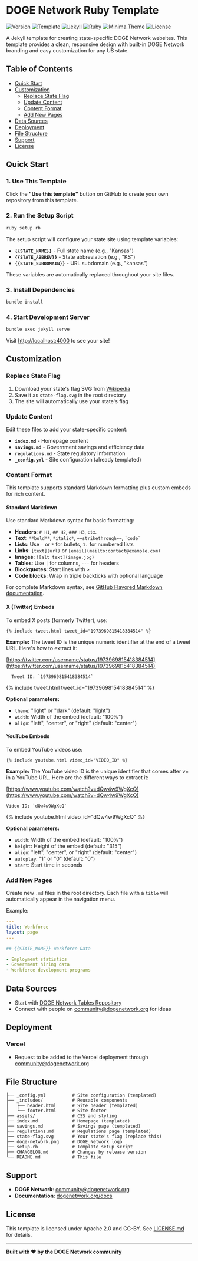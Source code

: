 # DOGE Network Ruby Template

[![Version](https://img.shields.io/badge/Version-0.3.0-orange.svg)](https://github.com/DOGE-network/DOGE_Network_Ruby_Template)
[![Template](https://img.shields.io/badge/Template-DOGE%20Network%20Ruby-brightgreen.svg)](https://dogenetwork.org/)
[![Jekyll](https://img.shields.io/badge/Jekyll-4.3.4-blue.svg)](https://jekyllrb.com/)
[![Ruby](https://img.shields.io/badge/Ruby-3.3.0-red.svg)](https://www.ruby-lang.org/)
[![Minima Theme](https://img.shields.io/badge/Theme-Minima-green.svg)](https://github.com/jekyll/minima)
[![License](https://img.shields.io/badge/License-Apache%202.0-blue.svg)](LICENSE.md)

A Jekyll template for creating state-specific DOGE Network websites. This template provides a clean, responsive design with built-in DOGE Network branding and easy customization for any US state.

## Table of Contents

- [Quick Start](#quick-start)
- [Customization](#customization)
  - [Replace State Flag](#replace-state-flag)
  - [Update Content](#update-content)
  - [Content Format](#content-format)
  - [Add New Pages](#add-new-pages)
- [Data Sources](#data-sources)
- [Deployment](#deployment)
- [File Structure](#file-structure)
- [Support](#support)
- [License](#license)

## Quick Start

### 1. Use This Template

Click the **"Use this template"** button on GitHub to create your own repository from this template.

### 2. Run the Setup Script

```bash
ruby setup.rb
```

The setup script will configure your state site using template variables:
- **`{{STATE_NAME}}`** - Full state name (e.g., "Kansas")
- **`{{STATE_ABBREV}}`** - State abbreviation (e.g., "KS")
- **`{{STATE_SUBDOMAIN}}`** - URL subdomain (e.g., "kansas")

These variables are automatically replaced throughout your site files.

### 3. Install Dependencies

```bash
bundle install
```

### 4. Start Development Server

```bash
bundle exec jekyll serve
```

Visit [http://localhost:4000](http://localhost:4000) to see your site!

## Customization

### Replace State Flag

1. Download your state's flag SVG from [Wikipedia](https://en.wikipedia.org/wiki/List_of_U.S._state_flags)
2. Save it as `state-flag.svg` in the root directory
3. The site will automatically use your state's flag

### Update Content

Edit these files to add your state-specific content:

- **`index.md`** - Homepage content
- **`savings.md`** - Government savings and efficiency data
- **`regulations.md`** - State regulatory information
- **`_config.yml`** - Site configuration (already templated)

### Content Format

This template supports standard Markdown formatting plus custom embeds for rich content.

#### Standard Markdown

Use standard Markdown syntax for basic formatting:
- **Headers**: `# H1`, `## H2`, `### H3`, etc.
- **Text**: `**bold**`, `*italic*`, `~~strikethrough~~`, `` `code` ``
- **Lists**: Use `-` or `*` for bullets, `1.` for numbered lists
- **Links**: `[text](url)` or `[email](mailto:contact@example.com)`
- **Images**: `![alt text](image.jpg)`
- **Tables**: Use `|` for columns, `---` for headers
- **Blockquotes**: Start lines with `>`
- **Code blocks**: Wrap in triple backticks with optional language

For complete Markdown syntax, see [GitHub Flavored Markdown documentation](https://docs.github.com/en/get-started/writing-on-github/getting-started-with-writing-and-formatting-on-github/basic-writing-and-formatting-syntax).

#### X (Twitter) Embeds

To embed X posts (formerly Twitter), use:

```liquid
{% include tweet.html tweet_id="1973969815418384514" %}
```

**Example:**
The tweet ID is the unique numeric identifier at the end of a tweet URL. Here's how to extract it:

[https://twitter.com/username/status/1973969815418384514](https://twitter.com/username/status/1973969815418384514)

```
  Tweet ID: `1973969815418384514`
```
{% include tweet.html tweet_id="1973969815418384514" %}

**Optional parameters:**
- `theme`: "light" or "dark" (default: "light")
- `width`: Width of the embed (default: "100%")
- `align`: "left", "center", or "right" (default: "center")

#### YouTube Embeds

To embed YouTube videos use:

```liquid
{% include youtube.html video_id="VIDEO_ID" %}
```

**Example:**
The YouTube video ID is the unique identifier that comes after v= in a YouTube URL. Here are the different ways to extract it:

[https://www.youtube.com/watch?v=dQw4w9WgXcQ](https://www.youtube.com/watch?v=dQw4w9WgXcQ)
   ```
   Video ID: `dQw4w9WgXcQ`
   ```

{% include youtube.html video_id="dQw4w9WgXcQ" %}

**Optional parameters:**
- `width`: Width of the embed (default: "100%")
- `height`: Height of the embed (default: "315")
- `align`: "left", "center", or "right" (default: "center")
- `autoplay`: "1" or "0" (default: "0")
- `start`: Start time in seconds

### Add New Pages

Create new `.md` files in the root directory. Each file with a `title` will automatically appear in the navigation menu.

Example:
```yaml
---
title: Workforce
layout: page
---

## {{STATE_NAME}} Workforce Data

- Employment statistics
- Government hiring data
- Workforce development programs
```

## Data Sources

- Start with [DOGE Network Tables Repository](https://github.com/DOGE-network/tables)
- Connect with people on [community@dogenetwork.org](mailto:community@dogenetwork.org) for ideas


## Deployment

### Vercel

- Request to be added to the Vercel deployment through [community@dogenetwork.org](mailto:community@dogenetwork.org)

## File Structure

```
├── _config.yml          # Site configuration (templated)
├── _includes/           # Reusable components
│   ├── header.html      # Site header (templated)
│   └── footer.html      # Site footer
├── assets/              # CSS and styling
├── index.md             # Homepage (templated)
├── savings.md           # Savings page (templated)
├── regulations.md       # Regulations page (templated)
├── state-flag.svg       # Your state's flag (replace this)
├── doge-network.png     # DOGE Network logo
├── setup.rb             # Template setup script
├── CHANGELOG.md         # Changes by release version
└── README.md            # This file
```

## Support

- **DOGE Network**: [community@dogenetwork.org](mailto:community@dogenetwork.org)
- **Documentation**: [dogenetwork.org/docs](https://dogenetwork.org/docs)

## License

This template is licensed under Apache 2.0 and CC-BY. See [LICENSE.md](LICENSE.md) for details.

---

**Built with ❤️ by the DOGE Network community**